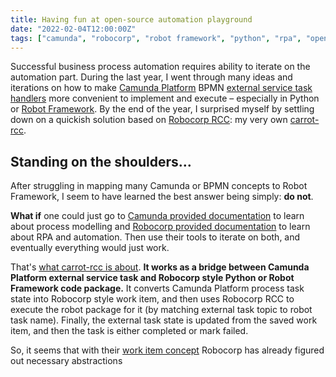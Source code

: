 ```yaml
---
title: Having fun at open-source automation playground
date: "2022-02-04T12:00:00Z"
tags: ["camunda", "robocorp", "robot framework", "python", "rpa", "open source"]
---
```


Successful business process automation requires ability to iterate on the automation part.
During the last year, I went through many ideas and iterations on how to make [Camunda Platform](https://camunda.com/download/) BPMN [external service task handlers](https://docs.camunda.org/manual/latest/user-guide/process-engine/external-tasks/) more convenient to implement and execute – especially in Python or [Robot Framework](https://robotframework.org/rpa/).
By the end of the year, I surprised myself by settling down on a quickish solution based on [Robocorp RCC](https://robocorp.com/docs/rcc/overview):  my very own [carrot-rcc](https://pypi.org/project/carrot-rcc/).


Standing on the shoulders…
--------------------------

After struggling in mapping many Camunda or BPMN concepts to Robot Framework, I seem to have learned the best answer being simply: **do not**.

**What if** one could just go to [Camunda provided documentation](https://camunda.com/best-practices/_/) to learn about process modelling and [Robocorp provided documentation](https://robocorp.com/docs/) to learn about RPA and automation. Then use their tools to iterate on both, and eventually everything would just work.

That's [what carrot-rcc is about](../../../2021/08/carrot-rcc/). **It works as a bridge between Camunda Platform external service task and Robocorp style Python or Robot Framework code package.** It converts Camunda Platform process task state into Robocorp style work item, and then uses Robocorp RCC to execute the robot package for it (by matching external task topic to robot task name). Finally, the external task state is updated from the saved work item, and then the task is either completed or mark failed.

So, it seems that with their [work item concept](https://robocorp.com/docs/development-guide/control-room/work-items) Robocorp has already figured out necessary abstractions


